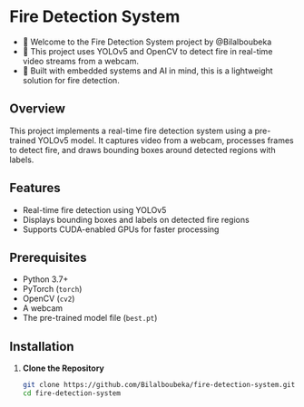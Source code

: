 
# Fire Detection System

- 👋 Welcome to the Fire Detection System project by @Bilalboubeka  
- 👀 This project uses YOLOv5 and OpenCV to detect fire in real-time video streams from a webcam.  
- 🌱 Built with embedded systems and AI in mind, this is a lightweight solution for fire detection.  

## Overview
This project implements a real-time fire detection system using a pre-trained YOLOv5 model. It captures video from a webcam, processes frames to detect fire, and draws bounding boxes around detected regions with labels.

## Features
- Real-time fire detection using YOLOv5
- Displays bounding boxes and labels on detected fire regions
- Supports CUDA-enabled GPUs for faster processing

## Prerequisites
- Python 3.7+
- PyTorch (`torch`)
- OpenCV (`cv2`)
- A webcam
- The pre-trained model file (`best.pt`)

## Installation
1. **Clone the Repository**  
   ```bash
   git clone https://github.com/Bilalboubeka/fire-detection-system.git
   cd fire-detection-system
